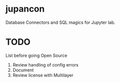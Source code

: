 # jupancon

Database Connectors and SQL magics for Jupyter lab.

# TODO

List before going Open Source

1. Review handling of config errors 
2. Document
3. Review license with Multilayer

